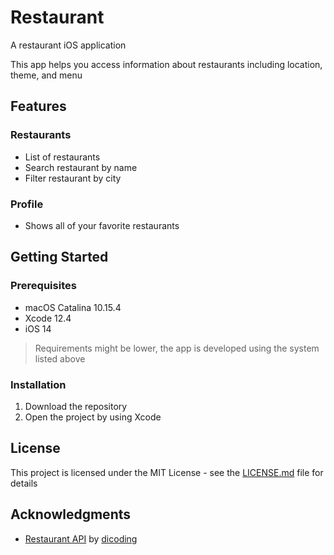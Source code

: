 # Restaurant
A restaurant iOS application

This app helps you access information about restaurants including location, theme, and menu

## Features

### Restaurants
- List of restaurants
- Search restaurant by name
- Filter restaurant by city

### Profile
- Shows all of your favorite restaurants

## Getting Started

### Prerequisites

* macOS Catalina 10.15.4
* Xcode 12.4
* iOS 14
> Requirements might be lower, the app is developed using the system listed above

### Installation

1. Download the repository
2. Open the project by using Xcode

## License

This project is licensed under the MIT License - see the [LICENSE.md](https://github.com/bryanless/Restaurant-Swift/blob/main/LICENSE.md) file for details

## Acknowledgments

* [Restaurant API](https://restaurant-api.dicoding.dev) by [dicoding](https://www.dicoding.com)

